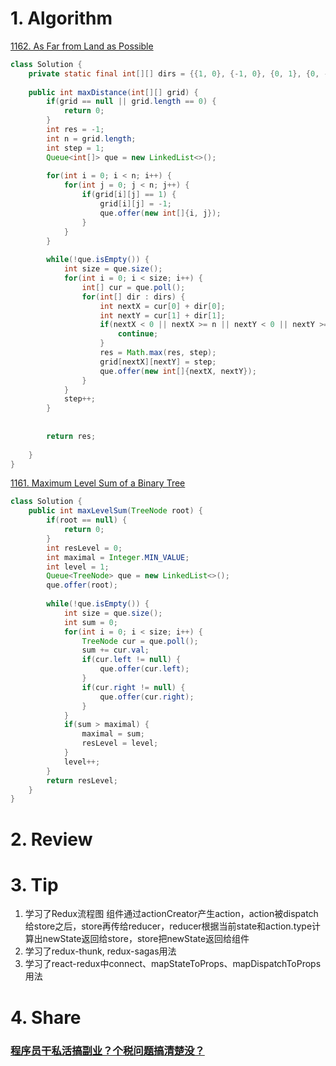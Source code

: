 # 1. Algorithm
[1162. As Far from Land as Possible](leetcode.com/problems/as-far-from-land-as-possible/)
```java
class Solution {
    private static final int[][] dirs = {{1, 0}, {-1, 0}, {0, 1}, {0, -1}};
    
    public int maxDistance(int[][] grid) {
        if(grid == null || grid.length == 0) {
            return 0;
        }
        int res = -1;
        int n = grid.length;
        int step = 1;
        Queue<int[]> que = new LinkedList<>();
        
        for(int i = 0; i < n; i++) {
            for(int j = 0; j < n; j++) {
                if(grid[i][j] == 1) {
                    grid[i][j] = -1;
                    que.offer(new int[]{i, j});
                }
            }
        }
        
        while(!que.isEmpty()) {
            int size = que.size();
            for(int i = 0; i < size; i++) {
                int[] cur = que.poll();
                for(int[] dir : dirs) {
                    int nextX = cur[0] + dir[0];
                    int nextY = cur[1] + dir[1];
                    if(nextX < 0 || nextX >= n || nextY < 0 || nextY >= n || grid[nextX][nextY] != 0) {
                        continue;
                    }
                    res = Math.max(res, step);
                    grid[nextX][nextY] = step;
                    que.offer(new int[]{nextX, nextY});
                }
            }
            step++;
        }
        
        
        return res;
        
    }
}
```

[1161. Maximum Level Sum of a Binary Tree](https://leetcode.com/problems/maximum-level-sum-of-a-binary-tree/description/)
```java
class Solution {
    public int maxLevelSum(TreeNode root) {
        if(root == null) {
            return 0;
        }
        int resLevel = 0;
        int maximal = Integer.MIN_VALUE;
        int level = 1;
        Queue<TreeNode> que = new LinkedList<>();
        que.offer(root);
        
        while(!que.isEmpty()) {
            int size = que.size();
            int sum = 0;
            for(int i = 0; i < size; i++) {
                TreeNode cur = que.poll();
                sum += cur.val;
                if(cur.left != null) {
                    que.offer(cur.left);
                }
                if(cur.right != null) {
                    que.offer(cur.right);
                }
            }
            if(sum > maximal) {
                maximal = sum;
                resLevel = level;
            }
            level++;
        }
        return resLevel;
    }
}
```

# 2. Review

  
# 3. Tip
  1. 学习了Redux流程图
     组件通过actionCreator产生action，action被dispatch给store之后，store再传给reducer，reducer根据当前state和action.type计算出newState返回给store，store把newState返回给组件
  2. 学习了redux-thunk, redux-sagas用法
  3. 学习了react-redux中connect、mapStateToProps、mapDispatchToProps用法

  
# 4. Share
### [程序员干私活搞副业？个税问题搞清楚没？](https://mp.weixin.qq.com/s/cO_NQp8ZDvnI06WZ1f15FA)




